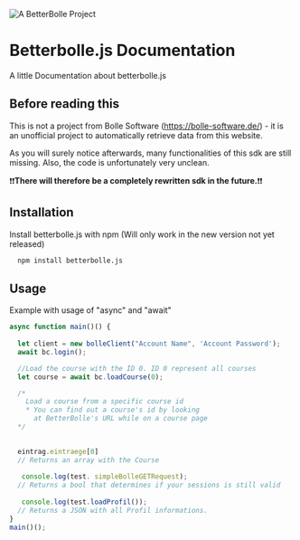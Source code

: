 
![A BetterBolle Project](https://i.ibb.co/zrKg2t6/better-Bolle-Logo-white.png)

# Betterbolle.js Documentation

A little Documentation about betterbolle.js


## Before reading this

This is not a project from Bolle Software (https://bolle-software.de/) - it is an unofficial project to automatically retrieve data from this website.


As you will surely notice afterwards, many functionalities of this sdk are still missing. Also, the code is unfortunately very unclean.

❗❗**There will therefore be a completely rewritten sdk in the future.**❗❗
## Installation

Install betterbolle.js with npm (Will only work in the new version not yet released)

```bash
  npm install betterbolle.js
```


## Usage

Example with usage of "async" and "await" 

```javascript
async function main()() {
 
  let client = new bolleClient("Account Name", 'Account Password');
  await bc.login();

  //Load the course with the ID 0. ID 0 represent all courses 
  let course = await bc.loadCourse(0);

  /* 
    Load a course from a specific course id 
    * You can find out a course's id by looking 
      at BetterBolle's URL while on a course page
  */
  

  eintrag.eintraege[0]
  // Returns an array with the Course  
  
   console.log(test. simpleBolleGETRequest);
  // Returns a bool that determines if your sessions is still valid
  
   console.log(test.loadProfil());
  // Returns a JSON with all Profil informations. 
}
main()();

```
